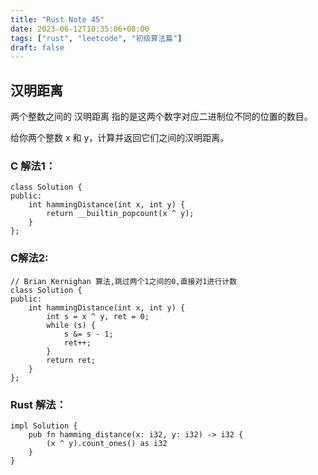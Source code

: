 ```yaml
---
title: "Rust Note 45"
date: 2023-06-12T10:35:06+08:00
tags: ["rust", "leetcode", "初级算法篇"]
draft: false
---
```


## 汉明距离

两个整数之间的 汉明距离 指的是这两个数字对应二进制位不同的位置的数目。

给你两个整数 x 和 y，计算并返回它们之间的汉明距离。

### C 解法1：
```
class Solution {
public:
    int hammingDistance(int x, int y) {
        return __builtin_popcount(x ^ y);
    }
};
```

### C解法2:
```
// Brian Kernighan 算法,跳过两个1之间的0,直接对1进行计数
class Solution {
public:
    int hammingDistance(int x, int y) {
        int s = x ^ y, ret = 0;
        while (s) {
            s &= s - 1;
            ret++;
        }
        return ret;
    }
};
```

### Rust 解法：
```
impl Solution {
    pub fn hamming_distance(x: i32, y: i32) -> i32 {
        (x ^ y).count_ones() as i32     
    }
}
```